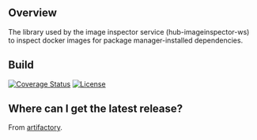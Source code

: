 ## Overview ##
The library used by the image inspector service (hub-imageinspector-ws) to inspect docker images for package manager-installed dependencies.

## Build ##
[![Coverage Status](https://coveralls.io/repos/github/blackducksoftware/hub-imageinspector-lib/badge.svg?branch=master)](https://coveralls.io/github/blackducksoftware/hub-imageinspector-lib?branch=master)
[![License](https://img.shields.io/badge/License-Apache%202.0-blue.svg)](https://opensource.org/licenses/Apache-2.0)

## Where can I get the latest release? ##
From [artifactory](https://repo.blackduck.com/bds-integrations-release/com/blackduck/integration/hub-imageinspector-lib).
